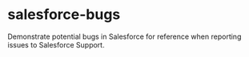# salesforce-bugs
Demonstrate potential bugs in Salesforce for reference when reporting issues to
Salesforce Support.
